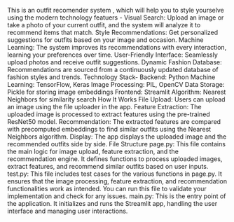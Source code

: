 This is an outfit recomender system , which will help you to style yourselve using the modern technology
featuers - 
Visual Search: Upload an image or take a photo of your current outfit, and the system will analyze it to recommend items that match.
Style Recommendations: Get personalized suggestions for outfits based on your image and occasion.
Machine Learning: The system improves its recommendations with every interaction, learning your preferences over time.
User-Friendly Interface: Seamlessly upload photos and receive outfit suggestions.
Dynamic Fashion Database: Recommendations are sourced from a continuously updated database of fashion styles and trends.
Technology Stack-
Backend: Python
Machine Learning: TensorFlow, Keras
Image Processing: PIL, OpenCV
Data Storage: Pickle for storing image embeddings
Frontend: Streamlit
Algorithm: Nearest Neighbors for similarity search
How It Works
File Upload: Users can upload an image using the file uploader in the app.
Feature Extraction: The uploaded image is processed to extract features using the pre-trained ResNet50 model.
Recommendation: The extracted features are compared with precomputed embeddings to find similar outfits using the Nearest Neighbors algorithm.
Display: The app displays the uploaded image and the recommended outfits side by side.
File Structure
page.py: This file contains the main logic for image upload, feature extraction, and the recommendation engine. It defines functions to process uploaded images, extract features, and recommend similar outfits based on user inputs.
test.py: This file includes test cases for the various functions in page.py. It ensures that the image processing, feature extraction, and recommendation functionalities work as intended. You can run this file to validate your implementation and check for any issues.
main.py: This is the entry point of the application. It initializes and runs the Streamlit app, handling the user interface and managing user interactions.
